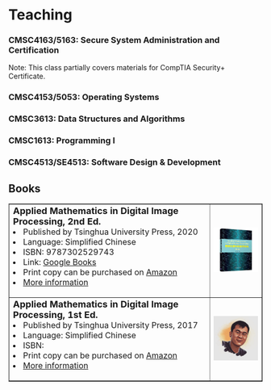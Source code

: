 # Teaching

<h3 id="SSA">CMSC4163/5163: Secure System Administration and Certification</h3>

<p> Note: This class partially covers materials for CompTIA Security+ Certificate. </p>

<h3 id="OS">CMSC4153/5053: Operating Systems</h3>

<h3 id="DS">CMSC3613: Data Structures and Algorithms</h3>

<h3 id="P1">CMSC1613: Programming I</h3>

<h3 id="SDD">CMSC4513/SE4513: Software Design & Development</h3>


## Books

<table border="1">
<tr>
    <td width="700">
    <font size=4> <b> Applied Mathematics in Digital Image Processing, 2nd Ed. </b> </font> <br>
    <li> <font size=3> Published by Tsinghua University Press, 2020</font> </li>
    <li> <font size=3> Language: Simplified Chinese</font> </li>
    <li> <font size=3> ISBN: 9787302529743 </font> </li>
    <li> <font size=3> Link: <a href="https://www.google.com/books/edition/%E5%9B%BE%E5%83%8F%E5%A4%84%E7%90%86%E4%B8%AD%E7%9A%84%E6%95%B0%E5%AD%A6%E4%BF%AE%E7%82%BC_%E7%AC%AC2%E7%89%88/UUNgEAAAQBAJ?hl=en&gbpv=0"> Google Books </a> </font> </li>
    <li> <font size=3> Print copy can be purchased on <a href="https://www.amazon.com/dp/7302529744/ref=olp-opf-redir?aod=1&condition=new&tag=bookfinder-test-b2-20"> Amazon</a> </font> </li>
    <li> <font size=3> <a href="http://www.tup.tsinghua.edu.cn/booksCenter/book_08302801.html">More information</a> </font> </li>
    <br>
    </td>
    <td width="200"> <img src="pics/book743.jpg" width=" 200" border=0 alt=""> </td>
</tr>

<tr>
    <td width="700">
    <font size=4> <b> Applied Mathematics in Digital Image Processing, 1st Ed. </b> </font> <br>
    <li> <font size=3> Published by Tsinghua University Press, 2017 </font> </li>
    <li> <font size=3> Language: Simplified Chinese </font> </li>
    <li> <font size=3> ISBN:  </font> </li>
    <li> <font size=3> Print copy can be purchased on <a href="https://orcid.org/0000-0001-8902-1753">Amazon</a>  </font> </li>
    <li> <font size=3> <a href="https://scholar.google.com/citations?hl=en&user=PCRl368AAAAJ">More information</a> </font> </li>
    <br>  
    </td>
    <td width="200"><img src="pics/profile00.jpeg" width=" 200" border=0 alt=""></td>
</tr>
</table>
